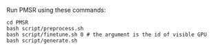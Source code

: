 Run PMSR using these commands:


```
cd PMSR
bash script/preprocess.sh
bash script/finetune.sh 0 # the argument is the id of visible GPU
bash script/generate.sh
```
